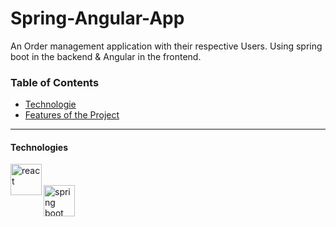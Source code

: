 # Spring-Angular-App
An Order management application with their respective Users. Using spring boot in the backend &amp; Angular in the frontend.


### Table of Contents


- [Technologie](#technologies)
- [Features of the Project](#feautures)
---



#### Technologies

 <img align="left" alt="react" width="50px" src="https://cdn3.iconfinder.com/data/icons/logos-and-brands-adobe/512/21_Angular-512.png" />
<br/><br/>
 <img align="left" alt="spring boot" width="50px" src="https://www.digics.si/wp-content/uploads/2020/09/spring_boot_logo.png" />


</br>

